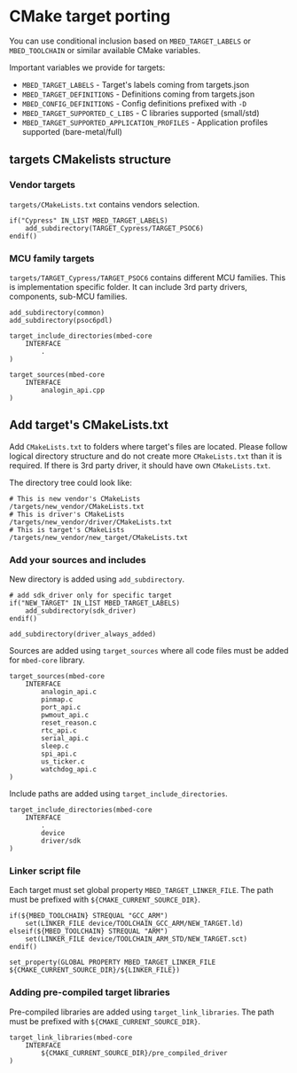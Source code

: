 # CMake target porting

You can use conditional inclusion based on
`MBED_TARGET_LABELS` or `MBED_TOOLCHAIN` or similar available CMake variables.

Important variables we provide for targets:

- `MBED_TARGET_LABELS` - Target's labels coming from targets.json
- `MBED_TARGET_DEFINITIONS` - Definitions coming from targets.json
- `MBED_CONFIG_DEFINITIONS` - Config definitions prefixed with `-D`
- `MBED_TARGET_SUPPORTED_C_LIBS` - C libraries supported (small/std)
- `MBED_TARGET_SUPPORTED_APPLICATION_PROFILES` - Application profiles supported (bare-metal/full)

## targets CMakelists structure

### Vendor targets

`targets/CMakeLists.txt` contains vendors selection.

```
if("Cypress" IN_LIST MBED_TARGET_LABELS)
    add_subdirectory(TARGET_Cypress/TARGET_PSOC6)   
endif()
```

### MCU family targets

`targets/TARGET_Cypress/TARGET_PSOC6` contains different MCU families. This is implementation specific folder. It can include 3rd party drivers, components, sub-MCU families.

```
add_subdirectory(common)
add_subdirectory(psoc6pdl)

target_include_directories(mbed-core
    INTERFACE
        .
)

target_sources(mbed-core
    INTERFACE
        analogin_api.cpp
)
```

## Add target's CMakeLists.txt

Add `CMakeLists.txt` to folders where target's files are located. Please follow logical directory structure and do not create more `CMakeLists.txt` than it is required. 
If there is 3rd party driver, it should have own `CMakeLists.txt`.

The directory tree could look like:

```
# This is new vendor's CMakeLists
/targets/new_vendor/CMakeLists.txt
# This is driver's CMakeLists
/targets/new_vendor/driver/CMakeLists.txt
# This is target's CMakeLists
/targets/new_vendor/new_target/CMakeLists.txt

```

### Add your sources and includes

New directory is added using  `add_subdirectory`.

```
# add sdk_driver only for specific target
if("NEW_TARGET" IN_LIST MBED_TARGET_LABELS)
    add_subdirectory(sdk_driver)
endif()

add_subdirectory(driver_always_added)
```

Sources are added using `target_sources` where all code files must be added for `mbed-core` library.

```
target_sources(mbed-core
    INTERFACE
        analogin_api.c
        pinmap.c
        port_api.c
        pwmout_api.c
        reset_reason.c
        rtc_api.c
        serial_api.c
        sleep.c
        spi_api.c
        us_ticker.c
        watchdog_api.c
)
```

Include paths are added using `target_include_directories`.

```
target_include_directories(mbed-core
    INTERFACE
        .
        device
        driver/sdk
)
```

### Linker script file

Each target must set global property `MBED_TARGET_LINKER_FILE`. The path must be prefixed with
`${CMAKE_CURRENT_SOURCE_DIR}`.

``` 
if(${MBED_TOOLCHAIN} STREQUAL "GCC_ARM")
    set(LINKER_FILE device/TOOLCHAIN_GCC_ARM/NEW_TARGET.ld)
elseif(${MBED_TOOLCHAIN} STREQUAL "ARM")
    set(LINKER_FILE device/TOOLCHAIN_ARM_STD/NEW_TARGET.sct)
endif()

set_property(GLOBAL PROPERTY MBED_TARGET_LINKER_FILE ${CMAKE_CURRENT_SOURCE_DIR}/${LINKER_FILE})
```

### Adding pre-compiled target libraries

Pre-compiled libraries are added using `target_link_libraries`. The path must be prefixed with
`${CMAKE_CURRENT_SOURCE_DIR}`.

```
target_link_libraries(mbed-core
    INTERFACE
        ${CMAKE_CURRENT_SOURCE_DIR}/pre_compiled_driver
)
```
